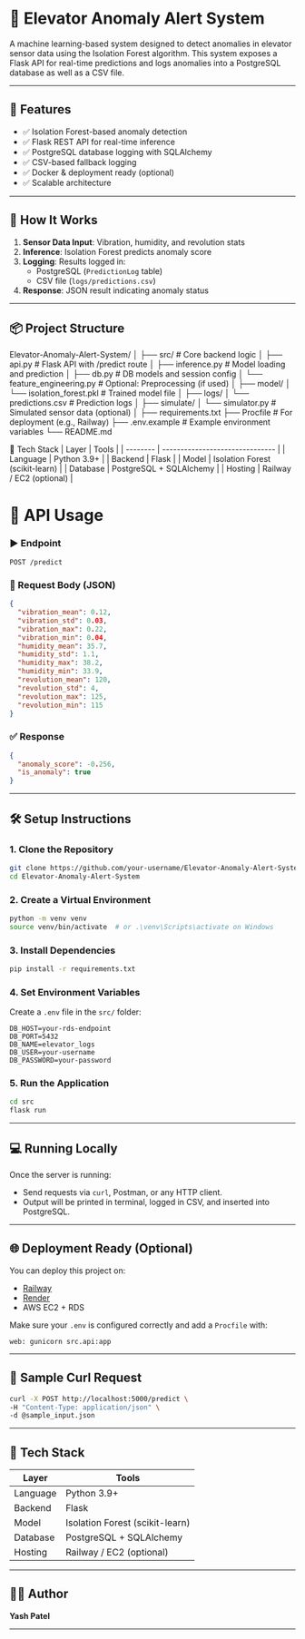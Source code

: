 # 🚨 Elevator Anomaly Alert System

A machine learning-based system designed to detect anomalies in elevator sensor data using the Isolation Forest algorithm. This system exposes a Flask API for real-time predictions and logs anomalies into a PostgreSQL database as well as a CSV file.

---

## 🔧 Features

- ✅ Isolation Forest-based anomaly detection
- ✅ Flask REST API for real-time inference
- ✅ PostgreSQL database logging with SQLAlchemy
- ✅ CSV-based fallback logging
- ✅ Docker & deployment ready (optional)
- ✅ Scalable architecture

---

## 🧠 How It Works

1. **Sensor Data Input**: Vibration, humidity, and revolution stats
2. **Inference**: Isolation Forest predicts anomaly score
3. **Logging**: Results logged in:
   - PostgreSQL (`PredictionLog` table)
   - CSV file (`logs/predictions.csv`)
4. **Response**: JSON result indicating anomaly status

---

## 📦 Project Structure
Elevator-Anomaly-Alert-System/
│
├── src/ # Core backend logic
│ ├── api.py # Flask API with /predict route
│ ├── inference.py # Model loading and prediction
│ ├── db.py # DB models and session config
│ └── feature_engineering.py # Optional: Preprocessing (if used)
│
├── model/
│ └── isolation_forest.pkl # Trained model file
│
├── logs/
│ └── predictions.csv # Prediction logs
│
├── simulate/
│ └── simulator.py # Simulated sensor data (optional)
│
├── requirements.txt
├── Procfile # For deployment (e.g., Railway)
├── .env.example # Example environment variables
└── README.md


📌 Tech Stack
| Layer    | Tools                           |
| -------- | ------------------------------- |
| Language | Python 3.9+                     |
| Backend  | Flask                           |
| Model    | Isolation Forest (scikit-learn) |
| Database | PostgreSQL + SQLAlchemy         |
| Hosting  | Railway / EC2 (optional)        |


# 🚀 API Usage

### ▶️ Endpoint

```
POST /predict
```

### 🧾 Request Body (JSON)

```json
{
  "vibration_mean": 0.12,
  "vibration_std": 0.03,
  "vibration_max": 0.22,
  "vibration_min": 0.04,
  "humidity_mean": 35.7,
  "humidity_std": 1.1,
  "humidity_max": 38.2,
  "humidity_min": 33.9,
  "revolution_mean": 120,
  "revolution_std": 4,
  "revolution_max": 125,
  "revolution_min": 115
}
```

### ✅ Response

```json
{
  "anomaly_score": -0.256,
  "is_anomaly": true
}
```

---

## 🛠️ Setup Instructions

### 1. Clone the Repository

```bash
git clone https://github.com/your-username/Elevator-Anomaly-Alert-System.git
cd Elevator-Anomaly-Alert-System
```

### 2. Create a Virtual Environment

```bash
python -m venv venv
source venv/bin/activate  # or .\venv\Scripts\activate on Windows
```

### 3. Install Dependencies

```bash
pip install -r requirements.txt
```

### 4. Set Environment Variables

Create a `.env` file in the `src/` folder:

```
DB_HOST=your-rds-endpoint
DB_PORT=5432
DB_NAME=elevator_logs
DB_USER=your-username
DB_PASSWORD=your-password
```

### 5. Run the Application

```bash
cd src
flask run
```

---

## 💻 Running Locally

Once the server is running:

- Send requests via `curl`, Postman, or any HTTP client.
- Output will be printed in terminal, logged in CSV, and inserted into PostgreSQL.

---

## 🌐 Deployment Ready (Optional)

You can deploy this project on:
- [Railway](https://railway.app/)
- [Render](https://render.com/)
- AWS EC2 + RDS

Make sure your `.env` is configured correctly and add a `Procfile` with:

```
web: gunicorn src.api:app
```

---

## 🧪 Sample Curl Request

```bash
curl -X POST http://localhost:5000/predict \
-H "Content-Type: application/json" \
-d @sample_input.json
```

---

## 📌 Tech Stack

| Layer     | Tools                          |
|-----------|--------------------------------|
| Language  | Python 3.9+                    |
| Backend   | Flask                          |
| Model     | Isolation Forest (scikit-learn)|
| Database  | PostgreSQL + SQLAlchemy        |
| Hosting   | Railway / EC2 (optional)       |

---

## 🧑‍💻 Author

**Yash Patel**

---

